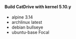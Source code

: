 #### Build CatDrive with kernel 5.10.y

- alpine 3.14
- archlinux latest
- debian bullseye
- ubuntu-base Focal
